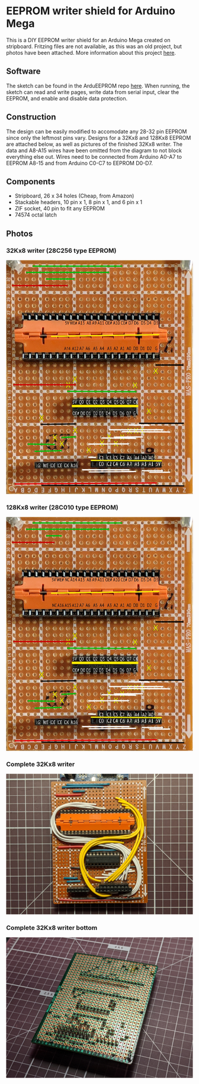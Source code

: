# EEPROM writer shield for Arduino Mega
This is a DIY EEPROM writer shield for an Arduino Mega created on stripboard. 
Fritzing files are not available, as this was an old project, but photos have been attached. 
More information about this project [here](https://thavelka.io/2020/07/eeprom-writer-arduino/).

## Software
The sketch can be found in the ArduEEPROM repo [here](https://github.com/thavelka/ArduEEPROM/tree/master/software).
When running, the sketch can read and write pages, write data from serial input, clear the EEPROM, and enable and disable data protection.

## Construction
The design can be easily modified to accomodate any 28-32 pin EEPROM since only the leftmost pins vary. 
Designs for a 32Kx8 and 128Kx8 EEPROM are attached below, as well as pictures of the finished 32Kx8 writer.
The data and A8-A15 wires have been omitted from the diagram to not block everything else out. Wires need to be connected from Arduino A0-A7 to EEPROM A8-15 and from Arduino C0-C7 to EEPROM D0-D7.

## Components
* Stripboard, 26 x 34 holes (Cheap, from Amazon)
* Stackable headers, 10 pin x 1, 8 pin x 1, and 6 pin x 1
* ZIF socket, 40 pin to fit any EEPROM
* 74574 octal latch

## Photos
### 32Kx8 writer (28C256 type EEPROM)
![32Kx8 writer](https://github.com/thavelka/Z80Boards/blob/master/eeprom_writer/eeprom_writer_32k.jpg)

### 128Kx8 writer (28C010 type EEPROM)
![128Kx8 writer](https://github.com/thavelka/Z80Boards/blob/master/eeprom_writer/eeprom_writer_128k.jpg)

### Complete 32Kx8 writer
![32Kx8 top](https://github.com/thavelka/Z80Boards/blob/master/eeprom_writer/complete32k.jpg)

### Complete 32Kx8 writer bottom
![32Kx8 bottom](https://github.com/thavelka/Z80Boards/blob/master/eeprom_writer/complete32kbottom.jpg)

